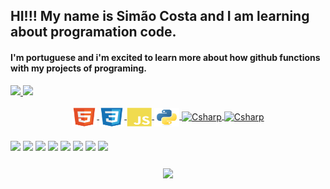 ## HI!!! My name is Simão Costa and I am learning about programation code.<br>
#### I'm portuguese and i'm excited to learn more about how github functions with my projects of programing.
<div>
  <a href="https://github.com/SimaDinisVC">
  <img width="455em" src="https://github-readme-stats.vercel.app/api?username=SimaDinisVC&show_icons=true&theme=nord&include_all_commits=true&count_private=true"/>
  <img width="380em" src="https://github-readme-stats.vercel.app/api/top-langs/?username=SimaDinisVC&layout=compact&langs_count=7&theme=nord"/>
</div>
<div style="display: inline_block" align=center><br>
  <img align="center" alt="HTML" height="30" width="40" src="https://raw.githubusercontent.com/devicons/devicon/master/icons/html5/html5-original.svg">
  <img align="center" alt="CSS" height="30" width="40" src="https://raw.githubusercontent.com/devicons/devicon/master/icons/css3/css3-original.svg">
  <img align="center" alt="Js" height="30" width="40" src="https://raw.githubusercontent.com/devicons/devicon/master/icons/javascript/javascript-plain.svg">
  <img align="center" alt="Python" height="30" width="40" src="https://raw.githubusercontent.com/devicons/devicon/master/icons/python/python-original.svg">
  <img align="center" alt="Csharp" height="30" width="40" src="https://cdn.jsdelivr.net/gh/devicons/devicon/icons/csharp/csharp-original.svg">
  <img align="center" alt="Csharp" height="30" width="40" src="https://cdn.jsdelivr.net/gh/devicons/devicon/icons/cplusplus/cplusplus-original.svg">
</div>

###

<div>
 <a href="https://www.paypal.com/paypalme/simadinis"><img src="https://img.shields.io/badge/PayPal-00457C?style=for-the-badge&logo=paypal&logoColor=white"></a>
 <a href="https://www.discord.com/users/619620655322890241"><img src="https://img.shields.io/badge/Discord-7289DA?style=for-the-badge&logo=discord&logoColor=white"></a>
 <a href="https://steamcommunity.com/id/simadinis/"><img src="https://img.shields.io/badge/Steam-000000?style=for-the-badge&logo=steam&logoColor=white"></a>
 <a href="https://www.reddit.com/user/Fragrant-Sprinkles79"><img src="https://img.shields.io/badge/Reddit-FF4500?style=for-the-badge&logo=reddit&logoColor=white"></a>
 <a href="https://www.instagram.com/simadinisvc/"><img src="https://img.shields.io/badge/Instagram-E4405F?style=for-the-badge&logo=instagram&logoColor=white"></a>
 <a href="https://twitter.com/simadinisvc"><img src="https://img.shields.io/badge/Twitter-1DA1F2?style=for-the-badge&logo=twitter&logoColor=white"></a>
 <a href="https://www.linkedin.com/in/simão-costa-b6b048227/"><img src="https://img.shields.io/badge/LinkedIn-0077B5?style=for-the-badge&logo=linkedin&logoColor=white"></a>
 <a href="mailto:simadinisvc@gmail.com"><img src="https://img.shields.io/badge/Gmail-D14836?style=for-the-badge&logo=gmail&logoColor=white"></a>
</div>
  
###

<div align="center">
 <img align="center" height="475" src = "https://camo.githubusercontent.com/c7349616e6995fa3b26b1a0218895bf12f1c99eef377122dd7a91b2e71dc144c/68747470733a2f2f6861636b65726e6f6f6e2e636f6d2f696d616765732f66327078333666792e676966">
</div>
